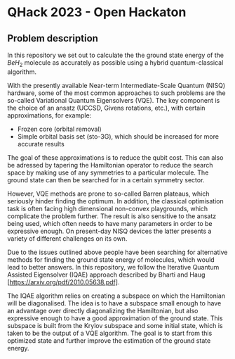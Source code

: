 # QHack 2023 - Open Hackaton

## Problem description

In this repository we set out to calculate the the ground state energy of the $BeH_2$ molecule as accurately as possible using a hybrid quantum-classical algorithm.

With the presently available Near-term Intermediate-Scale Quantum (NISQ) hardware, some of the most common approaches to such problems are the so-called Variational Quantum Eigensolvers (VQE). The key component is the choice of an ansatz (UCCSD, Givens rotations, etc.), with certain approximations, for example: 

* Frozen core (orbital removal)
* Simple orbital basis set (sto-3G), which should be increased for more accurate results
  
The goal of these approximations is to reduce the qubit cost. This can also be adressed by tapering the Hamiltonian operator to reduce the search space by making use of any symmetries to a particular molecule. The ground state can then be searched for in a certain symmetry sector.

However, VQE methods are prone to so-called Barren plateaus, which seriously hinder finding the optimum. In addition, the classical optimisation task is often facing high dimensional non-convex playgrounds, which complicate the problem further. The result is also sensitive to the ansatz being used, which often needs to have many parameters in order to be expressive enough. On present-day NISQ devices the latter presents a variety of different challenges on its own.

Due to the issues outlined above people have been searching for alternative methods for finding the ground state energy of molecules, which would lead to better answers. In this repository, we follow the Iterative Quantum Assisted Eigensolver (IQAE) approach described by Bharti and Haug [https://arxiv.org/pdf/2010.05638.pdf].

The IQAE algorithm relies on creating a subspace on which the Hamiltonian will be diagonalised. The idea is to have a subspace small enough to have an advantage over directly diagonalizing the Hamiltonian, but also expressive enough to have a good approximation of the ground state. This subspace is built from the Krylov subspace and some initial state, which is taken to be the output of a VQE algorithm. The goal is to start from this optimized state and further improve the estimation of the ground state energy.